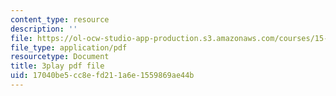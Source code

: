```yaml
---
content_type: resource
description: ''
file: https://ol-ocw-studio-app-production.s3.amazonaws.com/courses/15-071-the-analytics-edge-spring-2017/17040be5cc8efd211a6e1559869ae44b_ril5Z4UxI3w.pdf
file_type: application/pdf
resourcetype: Document
title: 3play pdf file
uid: 17040be5-cc8e-fd21-1a6e-1559869ae44b
---
```

